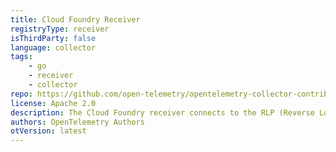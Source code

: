 ```yaml
---
title: Cloud Foundry Receiver
registryType: receiver
isThirdParty: false
language: collector
tags:
    - go
    - receiver
    - collector
repo: https://github.com/open-telemetry/opentelemetry-collector-contrib/tree/main/receiver/cloudfoundryreceiver
license: Apache 2.0
description: The Cloud Foundry receiver connects to the RLP (Reverse Log Proxy) Gateway of the Cloud Foundry installation, typically
authors: OpenTelemetry Authors
otVersion: latest
---
```


